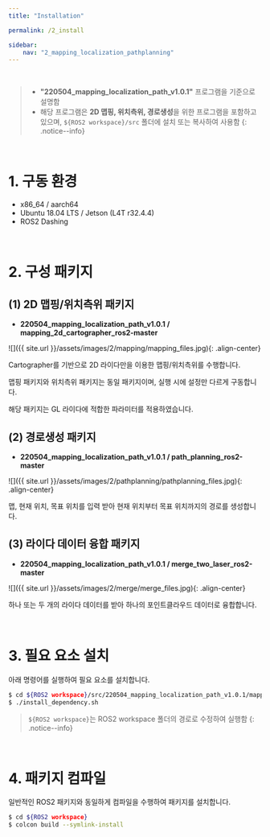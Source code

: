 ```yaml
---
title: "Installation"

permalink: /2_install

sidebar:
    nav: "2_mapping_localization_pathplanning"
---
```


<br/>

> - **"220504_mapping_localization_path_v1.0.1"** 프로그램을 기준으로 설명함
> - 해당 프로그램은 **2D 맵핑, 위치측위, 경로생성**을 위한 프로그램을 포함하고 있으며, `${ROS2 workspace}/src` 폴더에 설치 또는 복사하여 사용함
{: .notice--info}

<br/>


# 1. 구동 환경

- x86_64 / aarch64
- Ubuntu 18.04 LTS / Jetson (L4T r32.4.4)
- ROS2 Dashing 

<br/>


# 2. 구성 패키지

## (1) 2D 맵핑/위치측위 패키지

- **220504_mapping_localization_path_v1.0.1 / mapping_2d_cartographer_ros2-master**

![]({{ site.url }}/assets/images/2/mapping/mapping_files.jpg){: .align-center} 

Cartographer를 기반으로 2D 라이다만을 이용한 맵핑/위치측위를 수행합니다.

맵핑 패키지와 위치측위 패키지는 동일 패키지이며, 실행 시에 설정만 다르게 구동합니다.

해당 패키지는 GL 라이다에 적합한 파라미터를 적용하였습니다. 



## (2) 경로생성 패키지

- **220504_mapping_localization_path_v1.0.1 / path_planning_ros2-master**

![]({{ site.url }}/assets/images/2/pathplanning/pathplanning_files.jpg){: .align-center} 

맵, 현재 위치, 목표 위치를 입력 받아 현재 위치부터 목표 위치까지의 경로를 생성합니다.



## (3) 라이다 데이터 융합 패키지

- **220504_mapping_localization_path_v1.0.1 / merge_two_laser_ros2-master**

![]({{ site.url }}/assets/images/2/merge/merge_files.jpg){: .align-center} 

하나 또는 두 개의 라이다 데이터를 받아 하나의 포인트클라우드 데이터로 융합합니다.

<br/>





# 3. 필요 요소 설치

아래 명령어를 실행하여 필요 요소를 설치합니다. 

```bash
$ cd ${ROS2 workspace}/src/220504_mapping_localization_path_v1.0.1/mapping_2d_cartographer_ros2-master
$ ./install_dependency.sh
```

> `${ROS2 workspace}`는 ROS2 workspace 폴더의 경로로 수정하여 실행함
{: .notice--info}

<br/>


# 4. 패키지 컴파일

일반적인 ROS2 패키지와 동일하게 컴파일을 수행하여 패키지를 설치합니다.

```bash
$ cd ${ROS2 workspace}
$ colcon build --symlink-install 
```

